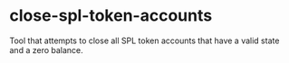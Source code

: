 # close-spl-token-accounts
Tool that attempts to close all SPL token accounts that have a valid state and a zero balance.
